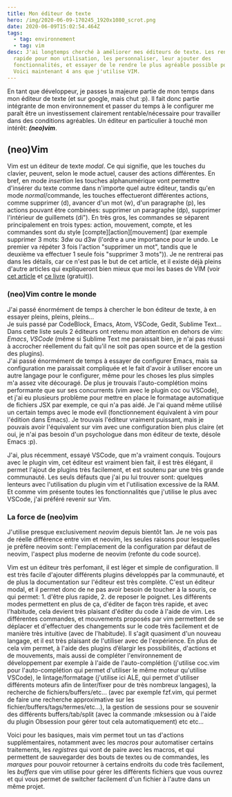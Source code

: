 ```yaml
---
title: Mon éditeur de texte
hero: /img/2020-06-09-170245_1920x1080_scrot.png
date: 2020-06-09T15:02:54.464Z
tags:
  - tag: environnement
  - tag: vim
desc: J'ai longtemps cherché à améliorer mes éditeurs de texte. Les rendre plus
  rapide pour mon utilisation, les personnaliser, leur ajouter des
  fonctionnalités, et essayer de le rendre le plus agréable possible pour moi.
  Voici maintenant 4 ans que j'utilise VIM.
---
```

En tant que développeur, je passes la majeure partie de mon temps dans mon éditeur de texte (et sur google, mais chut :p). Il fait donc partie intégrante de mon environnement et passer du temps à le configurer me paraît être un investissement clairement rentable/nécessaire pour travailler dans des conditions agréables. Un éditeur en particulier à touché mon intérêt: ***(neo)vim***.

## (neo)Vim

Vim est un éditeur de texte *modal*. Ce qui signifie, que les touches du clavier, peuvent, selon le mode actuel, causer des actions différentes. En bref, en mode *insertion* les touches alphanumérique vont permettre d'insérer du texte comme dans n'importe quel autre éditeur, tandis qu'en mode *normal*/commande, les touches effectueront différentes actions, comme supprimer (d), avancer d'un mot (w), d'un paragraphe (p), les actions pouvant être combinées: supprimer un paragraphe (dp), supprimer l'intérieur de guillemets (di"). En très gros, les commandes se séparent principalement en trois types: action, mouvement, compte, et les commandes sont du style \[compte]\[action]\[mouvement] (par exemple supprimer 3 mots: 3dw ou d3w (l'ordre a une importance pour le undo. Le premier va répéter 3 fois l'action "supprimer un mot", tandis que le deuxième va effectuer 1 seule fois "supprimer 3 mots")). Je ne rentrerai pas dans les détails, car ce n'est pas le but de cet article, et il existe déjà pleins d'autre articles qui expliqueront bien mieux que moi les bases de VIM (voir [cet article](https://blog.flozz.fr/2019/11/18/pourquoi-jutilise-vim-et-pourquoi-vous-ne-devriez-pas-lutiliser/) et [ce livre](https://vimebook.com/fr) (gratuit)).

### (neo)Vim contre le monde

J'ai passé énormément de temps à chercher le bon éditeur de texte, à en essayer pleins, pleins, pleins...\
Je suis passé par CodeBlock, Emacs, Atom, VSCode, Gedit, Sublime Text... Dans cette liste seuls 2 éditeurs ont retenu mon attention en dehors de vim: *Emacs*, *VSCode* (même si Sublime Text me paraissait bien, je n'ai pas réussi à accrocher réellement du fait qu'il ne soit pas open source et de la gestion des plugins).\
J'ai passé énormément de temps à essayer de configurer Emacs, mais sa configuration me paraissait compliquée et le fait d'avoir à utiliser encore un autre langage pour le configurer, même pour les choses les plus simples m'a assez vite découragé. De plus je trouvais l'auto-complétion moins performante que sur ses concurrents (vim avec le plugin coc ou VSCode), et j'ai eu plusieurs problème pour mettre en place le formatage automatique de fichiers JSX par exemple, ce qui n'a pas aidé. Je l'ai quand même utilisé un certain temps avec le mode evil (fonctionnement équivalent à vim pour l'édition dans Emacs). Je trouvais l'éditeur vraiment puissant, mais je pouvais avoir l'équivalent sur vim avec une configuration bien plus claire (et oui, je n'ai pas besoin d'un psychologue dans mon éditeur de texte, désole Emacs :p).

J'ai, plus récemment, essayé VSCode, que m'a vraiment conquis. Toujours avec le plugin vim, cet éditeur est vraiment bien fait, il est très élégant, il permet l'ajout de plugins très facilement, et est soutenu par une très grande communauté. Les seuls défauts que j'ai pu lui trouver sont: quelques lenteurs avec l'utilisation du plugin vim et l'utilisation excessive de la RAM. Et comme vim présente toutes les fonctionnalités que j'utilise le plus avec VSCode, j'ai préféré revenir sur Vim.

### La force de (neo)vim

J'utilise presque exclusivement *neovim* depuis bientôt 1an. Je ne vois pas de réelle différence entre vim et neovim, les seules raisons pour lesquelles je préfère neovim sont: l'emplacement de la configuration par défaut de neovim, l'aspect plus moderne de neovim (refonte du code source).

Vim est un éditeur très perfomant, il est léger et simple de configuration. Il est très facile d'ajouter différents plugins développés par la communauté, et de plus la documentation sur l'éditeur est très complète. C'est un éditeur modal, et il permet donc de ne pas avoir besoin de toucher à la souris, ce qui permet: 1. d'être plus rapide, 2. de reposer le poignet. Les différents modes permettent en plus de ça, d'éditer de façon très rapide, et avec l'habitude, cela devient très plaisant d'éditer du code à l'aide de vim. Les différentes commandes, et mouvements proposés par vim permettent de se déplacer et d'effectuer des changements sur le code très facilement et de manière très intuitive (avec de l'habitude). Il s'agit quasiment d'un nouveau langage, et il est très plaisant de l'utiliser avec de l'expérience. En plus de cela vim permet, à l'aide des plugins d’élargir les possibilités, d'actions et de mouvements, mais aussi de compléter l'environnement de développement par exemple à l'aide de l'auto-complétion (j'utilise coc.vim pour l'auto-complétion qui permet d'utiliser le même moteur qu'utilise VSCode), le lintage/formatage (j'utilise ici ALE, qui permet d'utiliser différents moteurs afin de linter/fixer pour de très nombreux langages), la recherche de fichiers/buffers/etc... (avec par exemple fzf.vim, qui permet de faire une recherche approximative sur les fichier/buffers/tags/termes/etc...), la gestion de sessions pour se souvenir des différents buffers/tab/split (avec la commande :mksession ou à l'aide du plugin Obsession pour gérer tout cela automatiquement) etc etc...

Voici pour les basiques, mais vim permet tout un tas d'actions supplémentaires, notamment avec les *macros* pour automatiser certains traitements, les *registres* qui vont de paire avec les macros, et qui permettent de sauvegarder des bouts de textes ou de commandes, les *marques* pour pouvoir retourner à certains endroits du code très facilement, les *buffers* que vim utilise pour gérer les différents fichiers que vous ouvrez et qui vous permet de switcher facilement d'un fichier à l'autre dans un même projet.